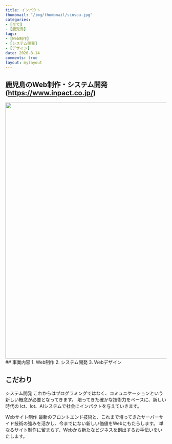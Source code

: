 ```yaml
---
title: インパクト
thumbnail: "/img/thumbnail/sinsou.jpg"
categories:
- [全て]
- [鹿児島]
tags:
- [Web制作]
- [システム開発]
- [デザイン]
date: 2020-8-14
comments: true
layout: mylayout
---
```

<!-- ここから記事を書く -->
## 鹿児島のWeb制作・システム開発(https://www.inpact.co.jp/)


<img  width="800"   src=/img/sinsou.jpg> 
## 事業内容
1. Web制作
2. システム開発
3. Webデザイン

## こだわり
システム開発
これからはプログラミングではなく、コミュニケーションという新しい概念が必要となってきます。
培ってきた確かな技術力をベースに、新しい時代の Ict、Iot、AIシステムで社会にインパクトを与えていきます。

Webサイト制作
最新のフロントエンド技術と、これまで培ってきたサーバーサイド技術の強みを活かし、今までにない新しい価値をWebにもたらします。
単なるサイト制作に留まらず、Webから新たなビジネスを創出するお手伝いをいたします。 










